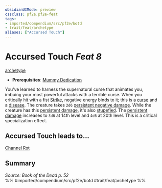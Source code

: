 ```yaml
---
obsidianUIMode: preview
cssclass: pf2e,pf2e-feat
tags:
- imported/compendium/src/pf2e/botd
- trait/feat/archetype
aliases: ["Accursed Touch"]
---
```

# Accursed Touch  *Feat 8*  
[archetype](archetype.md)  

- **Prerequisites**: [Mummy Dedication](mummy-dedication-botd.md)

You've learned to harness the supernatural curse that animates you, imbuing your most powerful attacks with a terrible curse. When you critically hit with a fist [Strike](strike.md), negative energy binds to it; this is a [curse](curse.md) and a [disease](rules/traits/disease.md). The creature takes `2d6` [persistent negative damage](conditions.md#Persistent%20Damage). While the creature has this [persistent damage](conditions.md#Persistent%20Damage), it's also [stupefied](conditions.md#Stupefied). The [persistent damage](conditions.md#Persistent%20Damage) increases to `3d6` at 14th level and `4d6` at 20th level. This is a critical specialization effect.

## Accursed Touch leads to...

[Channel Rot](channel-rot-botd.md)

## Summary

*Source: Book of the Dead p. 52*  
%% #imported/compendium/src/pf2e/botd #trait/feat/archetype %%
